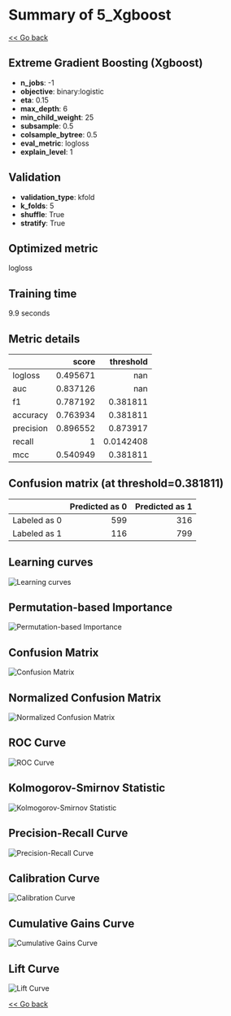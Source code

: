 # Summary of 5_Xgboost

[<< Go back](../README.md)


## Extreme Gradient Boosting (Xgboost)
- **n_jobs**: -1
- **objective**: binary:logistic
- **eta**: 0.15
- **max_depth**: 6
- **min_child_weight**: 25
- **subsample**: 0.5
- **colsample_bytree**: 0.5
- **eval_metric**: logloss
- **explain_level**: 1

## Validation
 - **validation_type**: kfold
 - **k_folds**: 5
 - **shuffle**: True
 - **stratify**: True

## Optimized metric
logloss

## Training time

9.9 seconds

## Metric details
|           |    score |   threshold |
|:----------|---------:|------------:|
| logloss   | 0.495671 | nan         |
| auc       | 0.837126 | nan         |
| f1        | 0.787192 |   0.381811  |
| accuracy  | 0.763934 |   0.381811  |
| precision | 0.896552 |   0.873917  |
| recall    | 1        |   0.0142408 |
| mcc       | 0.540949 |   0.381811  |


## Confusion matrix (at threshold=0.381811)
|              |   Predicted as 0 |   Predicted as 1 |
|:-------------|-----------------:|-----------------:|
| Labeled as 0 |              599 |              316 |
| Labeled as 1 |              116 |              799 |

## Learning curves
![Learning curves](learning_curves.png)

## Permutation-based Importance
![Permutation-based Importance](permutation_importance.png)
## Confusion Matrix

![Confusion Matrix](confusion_matrix.png)


## Normalized Confusion Matrix

![Normalized Confusion Matrix](confusion_matrix_normalized.png)


## ROC Curve

![ROC Curve](roc_curve.png)


## Kolmogorov-Smirnov Statistic

![Kolmogorov-Smirnov Statistic](ks_statistic.png)


## Precision-Recall Curve

![Precision-Recall Curve](precision_recall_curve.png)


## Calibration Curve

![Calibration Curve](calibration_curve_curve.png)


## Cumulative Gains Curve

![Cumulative Gains Curve](cumulative_gains_curve.png)


## Lift Curve

![Lift Curve](lift_curve.png)



[<< Go back](../README.md)
